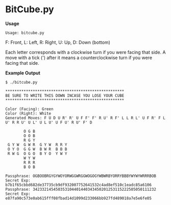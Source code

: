 BitCube.py
=========

**Usage**
```
Usage: bitcube.py
```

F: Front, L: Left, R: Right, U: Up, D: Down (bottom)

Each letter corresponds with a clockwise turn if you were facing that side.
A move with a tick (') after it means a counterclockwise turn if you were facing that side.


**Example Output**
```
$ ./bitcube.py
```
```
****************************************************
BE SURE TO WRITE THIS DOWN INCASE YOU LOSE YOUR CUBE
****************************************************

Color (Facing): Green
Color (Right): White
Generated Moves: F U D U R' R' U F F' F' R U' R F' L L R L' U F R' F L U' R R U' U L' U L U' U F U' R U' F' D

        O G B
        O O B
        R G Y
 G Y W  G W R  G Y W  R R Y
 O Y O  G G W  B W R  B B B
 R W G  O G O  B Y O  Y W Y
        W Y W
        R R R
        B O B

Passphrase: OGBOOBRGYGYWOYORWGGWRGGWOGOGYWBWRBYORRYBBBYWYWYWRRRBOB
Secret Exp: b7b1f65cbbd682de37735cb9df932007752641532c4ad8ef510c1eadc85a6106
Passphrase: 342332145450353104401440343450201253115222505050111232
Secret Exp: e87fa90c573e0ab615fff08fbad14d1099d233066bb927fd489018a7e5e6fe05
```
